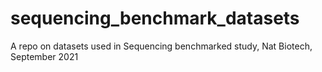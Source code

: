 # sequencing_benchmark_datasets
A repo on datasets used in Sequencing benchmarked study, Nat Biotech, September 2021
